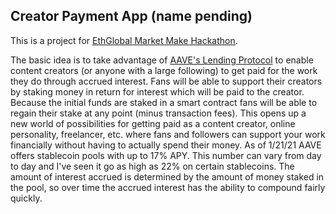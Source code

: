 ## Creator Payment App (name pending)
 
This is a project for [EthGlobal Market Make Hackathon](https://marketmake.ethglobal.co/).

The basic idea is to take advantage of [AAVE's Lending Protocol](https://app.aave.com/) to enable content creators (or anyone with a large following) to get paid for the work they do through accrued interest. Fans will be able to support their creators by staking money in return for interest which will be paid to the creator. Because the initial funds are staked in a smart contract fans will be able to regain their stake at any point (minus transaction fees). This opens up a new world of possibilities for getting paid as a content creator, online personality, freelancer, etc. where fans and followers can support your work financially without having to actually spend their money. As of 1/21/21 AAVE offers stablecoin pools with up to 17% APY. This number can vary from day to day and I've seen it go as high as 22% on certain stablecoins. The amount of interest accrued is determined by the amount of money staked in the pool, so over time the accrued interest has the ability to compound fairly quickly.
